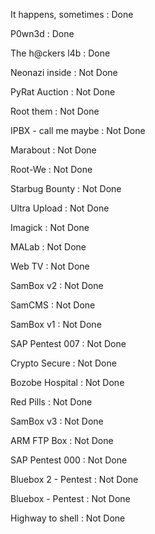 It happens, sometimes : Done

P0wn3d : Done

The h@ckers l4b : Done

Neonazi inside : Not Done

PyRat Auction : Not Done

Root them : Not Done

IPBX - call me maybe : Not Done

Marabout : Not Done

Root-We : Not Done

Starbug Bounty : Not Done

Ultra Upload : Not Done

Imagick : Not Done

MALab : Not Done

Web TV : Not Done

SamBox v2 : Not Done

SamCMS : Not Done

SamBox v1 : Not Done

SAP Pentest 007 : Not Done

Crypto Secure : Not Done

Bozobe Hospital : Not Done

Red Pills : Not Done

SamBox v3 : Not Done

ARM FTP Box : Not Done

SAP Pentest 000 : Not Done

Bluebox 2 - Pentest : Not Done

Bluebox - Pentest : Not Done

Highway to shell : Not Done

